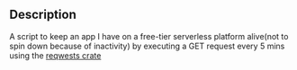 ## Description
A script to keep an app I have on a free-tier serverless platform alive(not to spin down because of inactivity) by executing a GET request every 5 mins using the [reqwests crate](https://docs.rs/reqwest/latest/reqwest/)
